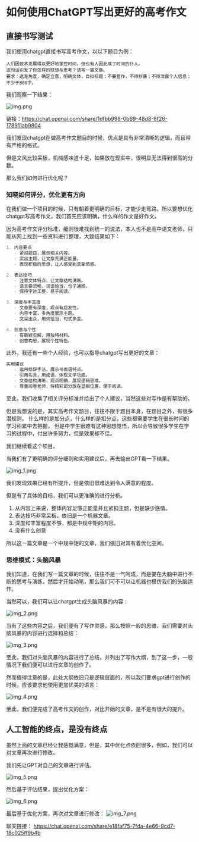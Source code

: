 #  如何使用ChatGPT写出更好的高考作文

##  直接书写测试

我们使用chatgpt直接书写高考作文，以以下题目为例：

``` 
人们因技术发展得以更好地掌控时间，但也有人因此成了时间的仆人。
这句话引发了你怎样的联想与思考？请写一篇文章。
要求：选准角度，确定立意，明确文体，自拟标题；不要套作，不得抄袭；不得泄露个人信息；不少于800字。
```

我们观察一下结果：

![img.png](../images/gaokaozuowen/img.png)

链接：https://chat.openai.com/share/1dfbb998-0b69-48d8-8f26-178911ab9804

我们发现chatgpt在做高考作文题目的时候，优点是具有非常清晰的逻辑，而且带有严格的格式。

但是文风比较呆板，机械感味道十足，如果放在现实中，很明显无法得到很高的分数。

那么我们如何进行优化呢？

###  知晓如何评分，优化更有方向

在我们做一个项目的时候，只有朝着更明确的目标，才能少走弯路。所以要想优化chatgpt写高考作文，我们首先应该明确，什么样的作文是好作文。


因为高考作文评分标准，细则很难找到统一的说法，本人也不是高中语文老师，只能从网上找到一些资料进行整理，大致结果如下：


```md
1. 内容要点
   - 紧扣题目，展示相关内容。
   - 突出主题，让文章充满正能量。
   - 表现积极的思想，让人感受到真挚情感。

2. 表达技巧
   - 注意文体特点，让文章结构清晰。
   - 语言要流畅，词语恰当，句子通顺。
   - 保持字迹工整，易于阅读。

3. 深度与丰富度
   - 文章要有深度，观点有启发性。
   - 内容丰富，多角度展示主题。
   - 文采出众，用词恰当，句式多变。

4. 创意与个性
   - 有新颖见解，用独特材料。
   - 创意构思，展现个性特色。
```

此外，我还有一些个人经验，也可以指导chatgpt写出更好的文章：

```md
实用建议
   - 运用修辞手法，展示书面语特点。
   - 引用名言，用成语，体现文学功底。
   - 文章结构清晰，观点明确，展现逻辑思维。
   - 尊重阅卷老师，将精彩部分放在显眼位置，便于阅读。
```

至此，我们收集了相关评分标准并给出了个人建议，当然这些对写作是有帮助的。

但是我想说的是，其实高考作文题目，往往不限于题目本身，在题目之外，有很多潜规则。
什么样的是加分点，什么样的是扣分点，这些都需要学生在很长时间的学习积累中去把握，
但是中学生很难有这种思想觉悟，所以会导致很多学生在学习的过程中，付出许多努力，但是效果却不佳。

我们继续看这个项目。

当我们有了更明确的评分细则和实用建议后，再去输出GPT看一下结果。

![img_1.png](../images/gaokaozuowen/img_1.png)

我们发现效果已经有所提升，但是依旧很难达到令人满意的程度。

但是有了具体的目标，我们可以更准确的进行分析。

1. 从内容上来说，整体内容足够正能量并且紧扣主题，但是缺少感情。
2. 表达技巧非常呆板，依旧是一个机器文章。
3. 深度和丰富程度不够，都是中规中矩的内容。
4. 没有什么创意


所以这一篇文章是一个中规中矩的文章，我们依旧对其有着优化空间。


###  思维模式：头脑风暴


我们知道，在我们写一篇文章的时候，往往不是一气呵成，而是要在大脑中进行不断的思考与演练，然后才开始动笔，那么我们可不可以让机器也模仿我们的头脑运作。


当然可以，我们可以让chatgpt生成头脑风暴的内容：

![img_2.png](../images/gaokaozuowen/img_2.png)


当有了这些内容之后，我们便有了写作灵感，那么按照一般的思维，我们需要对头脑风暴的内容进行选择和总结：


![img_3.png](../images/gaokaozuowen/img_3.png)


至此，我们对头脑风暴的内容进行了总结，并列出了写作大纲，到了这一步，一般情况下我们便可以进行文章的创作了。

然而值得注意的是，此处大纲依旧只是逻辑层面的，所以我们要求gpt进行创作的时候，应该要求他使用更加优美的语言：


![img_4.png](../images/gaokaozuowen/img_4.png)

至此，我们便完成了高考作文的创作，对比开始的文章，是不是有很大的提升。

## 人工智能的终点，是没有终点

虽然上面的文章已经让我感觉满意，但是，其中优化点依旧很多，例如，我们可以对文章再次进行修改。

我们先让GPT对自己的文章进行评估。

![img_5.png](../images/gaokaozuowen/img_5.png)

然后基于评估结果，提出优化方案：

![img_6.png](../images/gaokaozuowen/img_6.png)

最后基于优化方案，再次对文章进行修改：
![img_7.png](../images/gaokaozuowen/img_7.png)


聊天链接： https://chat.openai.com/share/e18faf75-7fda-4e66-9cd7-18c025ff9b4b



